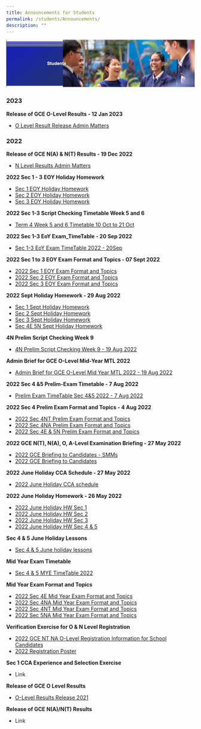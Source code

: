 ```yaml
---
title: Announcements for Students
permalink: /students/Announcements/
description: ""
---
```

![](/images/Students%20Banner.png)

### 2023

**Release of GCE O-Level Results - 12 Jan 2023**

* [O Level Result Release Admin Matters](/files/Announcements/O%20Level%20Result%20Release_Admin%20brief-%2012%20Jan%202023.pdf)

### 2022

**Release of GCE N(A) & N(T) Results - 19 Dec 2022**  

* [N Level Results Admin Matters](/files/Announcements/N%20Level_Results_Admin_Matters.pdf)

**2022 Sec 1 - 3** **EOY Holiday Homework**

* [Sec 1 EOY Holiday Homework](/files/Announcements/Sec%201%20EOY%20Holiday%20Homework.pdf)
* [Sec 2 EOY Holiday Homework](/files/Announcements/Sec%202%20EOY%20Holiday%20Homework.pdf)
* [Sec 3 EOY Holiday Homework](/files/Announcements/Sec%203%20EOY%20Holiday%20Homework.pdf)

**2022 Sec 1-3 Script Checking Timetable Week 5 and 6**

* [Term 4 Week 5 and 6 Timetable 10 Oct to 21 Oct](/files/Announcements/Term%204%20Week%205%20and%206%20Timetable%2010%20Oct%20to%2021%20Oct.pdf)

**2022 Sec 1-3 EoY Exam\_TimeTable - 20 Sep 2022**

* [Sec 1-3 EoY Exam TimeTable 2022 - 20Sep](/files/Announcements/Sec%201-3%20EoY%20Exam_TimeTable_2022%2020Sep.pdf)

**2022 Sec 1 to 3 EOY Exam Format and Topics - 07 Sept 2022**  

* [2022 Sec 1 EOY Exam Format and Topics](/files/Announcements/2022%20Sec%201%20EOY%20Exam%20Format%20and%20Topics.pdf)
* [2022 Sec 2 EOY Exam Format and Topics](/files/Announcements/Sec%202%20EOY%20Exam%20Format%20and%20Topics%207Sep.pdf)
* [2022 Sec 3 EOY Exam Format and Topics](/files/Announcements/2022%20Sec%203%20EOY%20Exam%20Format%20and%20Topics.pdf)

**2022 Sept Holiday Homework - 29 Aug 2022**  

* [Sec 1 Sept Holiday Homework](/files/Announcements/Sec%201%20Sept%20Hol%20Homework.pdf)
* [Sec 2 Sept Holiday Homework](/files/Announcements/Sec%202%20Sept%20Hol%20Homework.pdf)
* [Sec 3 Sept Holiday Homework](/files/Announcements/Sec%203%20Sept%20Hol%20Homework.pdf)
* [Sec 4E 5N Sept Holiday Homework](/files/Announcements/Sec%204E%205N%20Sept%20Hol%20Homework.pdf)

**4N Prelim Script Checking Week 9**  

* [4N Prelim Script Checking Week 9 - 19 Aug 2022](/files/Announcements/4N%20Prelim%20Script%20Checking%20Week%209.pdf)

**Admin Brief for GCE O-Level Mid-Year MTL 2022**

* [Admin Brief for GCE O-Level Mid Year MTL 2022 - 19 Aug 2022](/files/Announcements/Admin%20Brief%20for%20GCE%20O-Level%20Mid%20Year%20MTL%202022.pdf)

**2022 Sec 4 &5 Prelim-Exam Timetable - 7 Aug 2022**  

* [Prelim Exam TimeTable Sec 4&5 2022 - 7 Aug 2022](/files/Announcements/Prelim-Exam_TimeTable-Sec-4and5_2022%207Aug22.pdf)

**2022 Sec 4 Prelim Exam Format and Topics - 4 Aug 2022**  

* [2022 Sec 4NT Prelim Exam Format and Topics](/files/Announcements/2022%20Sec%204NT%20Prelim%20Exam%20Format%20and%20Topics.pdf)
* [2022 Sec 4NA Prelim Exam Format and Topics](/files/Announcements/2022%20Sec%204NA%20Prelim%20Exam%20Format%20and%20Topics.pdf)
* [2022 Sec 4E & 5N Prelim Exam Format and Topics](/files/Announcements/2022%20Sec%204E5N%20Prelim%20Exam%20Format%20and%20Topics.pdf)

**2022 GCE N(T), N(A), O, A-Level Examination Briefing - 27 May 2022**

* [2022 GCE Briefing to Candidates - SMMs](/files/Announcements/2022%20GCE%20Briefing%20to%20Candidates%20-%20SMMs_12May2022.pdf)
* [2022 GCE Briefing to Candidates](/files/Announcements/2022%20GCE%20Briefing%20to%20Candidates_12May2022.pdf)

**2022 June Holiday CCA Schedule - 27 May 2022**

* [2022 June Holiday CCA schedule](/files/Announcements/Jun%2022%20Holiday%20CCA%20schedule.pdf)

**2022 June Holiday Homework - 26 May 2022**

* [2022 June Holiday HW Sec 1](/files/Announcements/2022%20June%20Holiday%20HW%20Sec%201.pdf)
* [2022 June Holiday HW Sec 2](/files/Announcements/2022%20June%20Holiday%20HW%20Sec%202.pdf)
* [2022 June Holiday HW Sec 3](/files/Announcements/2022%20June%20Holiday%20HW%20Sec%203.pdf)
* [2022 June Holiday HW Sec 4 & 5](/files/Announcements/2022%20June%20Holiday%20HW%20Sec%204%20%205.pdf)

**Sec 4 & 5 June Holiday Lessons**

* [Sec 4 & 5 June holiday lessons](/files/Announcements/S4%20%205%20June%20holiday%20lessons.pdf)

**Mid Year Exam Timetable**

* [Sec 4 & 5 MYE TimeTable 2022](/files/Announcements/MYE_TimeTable%20Sec%204%20%205_2022%20updated%2018%20Apr.pdf)

**Mid Year Exam Format and Topics**

* [2022 Sec 4E Mid Year Exam Format and Topics](/files/Announcements/2022%20Sec%204E%20Mid%20Year%20Exam%20Format%20and%20Topics.pdf)
* [2022 Sec 4NA Mid Year Exam Format and Topics](/files/Announcements/2022%20Sec%204NA%20Mid%20Year%20Exam%20Format%20and%20Topics.pdf)
* [2022 Sec 4NT Mid Year Exam Format and Topics](/files/Announcements/2022%20Sec%204NT%20Mid%20Year%20Exam%20Format%20and%20Topics.pdf)
* [2022 Sec 5NA Mid Year Exam Format and Topics](/files/Announcements/2022%20Sec%205NA%20Mid%20Year%20Exam%20Format%20and%20Topics.pdf)

**Verification Exercise for O & N Level Registration**

* [2022 GCE NT NA O-Level Registration Information for School Candidates](/files/Announcements/2022%20GCE%20NT%20NA%20O-Level%20Registration%20Information%20for%20School%20Candidates.pdf)
* [2022 Registration Poster](/files/Announcements/2022%20Registration%201%20Page%20Poster.pdf)

**Sec 1 CCA Experience and Selection Exercise**

* Link

**Release of GCE O Level Results**

* [O-Level Results Release 2021](/files/Announcements/O-Level%20Results%202021.pdf)

**Release of GCE N(A)/N(T) Results**

* Link 
